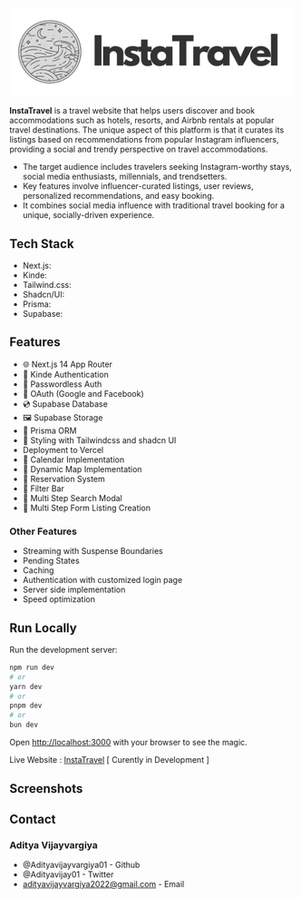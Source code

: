 <img src="public/kinde-modified.png" alt="drawing" width="500"/>

**InstaTravel** is a travel website that helps users discover and book accommodations such as hotels, resorts, and Airbnb rentals at popular travel destinations. The unique aspect of this platform is that it curates its listings based on recommendations from popular Instagram influencers, providing a social and trendy perspective on travel accommodations.

- The target audience includes travelers seeking Instagram-worthy stays, social media enthusiasts, millennials, and trendsetters.
- Key features involve influencer-curated listings, user reviews, personalized recommendations, and easy booking.
- It combines social media influence with traditional travel booking for a unique, socially-driven experience.


## Tech Stack

- Next.js: 
- Kinde: 
- Tailwind.css:
- Shadcn/UI: 
- Prisma: 
- Supabase: 


## Features

- 🌐 Next.js 14 App Router
- 🔐 Kinde Authentication
- 📧 Passwordless Auth
- 🔑 OAuth (Google and Facebook)
- 💿 Supabase Database
- 🖼️ Supabase Storage
- 💨 Prisma ORM
- 🎨 Styling with Tailwindcss and shadcn UI
- Deployment to Vercel
- 📅 Calendar Implementation
- 📍 Dynamic Map Implementation
- 📒 Reservation System
- 🧠 Filter Bar
- 🔎 Multi Step Search Modal
- 📝 Multi Step Form Listing Creation

### Other Features
- Streaming with Suspense Boundaries
- Pending States
- Caching
- Authentication with customized login page
- Server side implementation
- Speed optimization
  

## Run Locally

Run the development server:

```bash
npm run dev
# or
yarn dev
# or
pnpm dev
# or
bun dev
```

Open [http://localhost:3000](http://localhost:3000) with your browser to see the magic.

Live Website : [InstaTravel](https://instatravel.vercel.app/) [ Curently in Development ]


## Screenshots 

## Contact

### Aditya Vijayvargiya
- @Adityavijayvargiya01 - Github 
- @Adityavijay01 - Twitter 
- adityavijayvargiya2022@gmail.com - Email 

